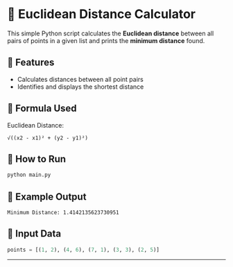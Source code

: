 # 📏 Euclidean Distance Calculator

This simple Python script calculates the **Euclidean distance** between all pairs of points in a given list and prints the **minimum distance** found.

## 🔢 Features

- Calculates distances between all point pairs
- Identifies and displays the shortest distance

## 🧮 Formula Used

Euclidean Distance:

```
√((x2 - x1)² + (y2 - y1)²)
```

## 🚀 How to Run

```bash
python main.py
```

## 📌 Example Output

```
Minimum Distance: 1.4142135623730951
```

## 📁 Input Data

```python
points = [(1, 2), (4, 6), (7, 1), (3, 3), (2, 5)]
```

---

